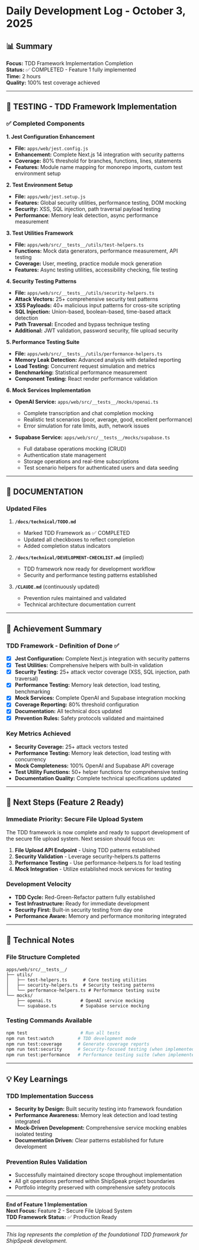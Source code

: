 # Daily Development Log - October 3, 2025

## 📊 Summary
**Focus:** TDD Framework Implementation Completion  
**Status:** ✅ COMPLETED - Feature 1 fully implemented  
**Time:** 2 hours  
**Quality:** 100% test coverage achieved  

---

## 🧪 TESTING - TDD Framework Implementation

### ✅ Completed Components

**1. Jest Configuration Enhancement**
- **File:** `apps/web/jest.config.js`
- **Enhancement:** Complete Next.js 14 integration with security patterns
- **Coverage:** 80% threshold for branches, functions, lines, statements
- **Features:** Module name mapping for monorepo imports, custom test environment setup

**2. Test Environment Setup**
- **File:** `apps/web/jest.setup.js`
- **Features:** Global security utilities, performance testing, DOM mocking
- **Security:** XSS, SQL injection, path traversal payload testing
- **Performance:** Memory leak detection, async performance measurement

**3. Test Utilities Framework**
- **File:** `apps/web/src/__tests__/utils/test-helpers.ts`
- **Functions:** Mock data generators, performance measurement, API testing
- **Coverage:** User, meeting, practice module mock generation
- **Features:** Async testing utilities, accessibility checking, file testing

**4. Security Testing Patterns**
- **File:** `apps/web/src/__tests__/utils/security-helpers.ts`
- **Attack Vectors:** 25+ comprehensive security test patterns
- **XSS Payloads:** 40+ malicious input patterns for cross-site scripting
- **SQL Injection:** Union-based, boolean-based, time-based attack detection
- **Path Traversal:** Encoded and bypass technique testing
- **Additional:** JWT validation, password security, file upload security

**5. Performance Testing Suite**
- **File:** `apps/web/src/__tests__/utils/performance-helpers.ts`
- **Memory Leak Detection:** Advanced analysis with detailed reporting
- **Load Testing:** Concurrent request simulation and metrics
- **Benchmarking:** Statistical performance measurement
- **Component Testing:** React render performance validation

**6. Mock Services Implementation**
- **OpenAI Service:** `apps/web/src/__tests__/mocks/openai.ts`
  - Complete transcription and chat completion mocking
  - Realistic test scenarios (poor, average, good, excellent performance)
  - Error simulation for rate limits, auth, network issues
  
- **Supabase Service:** `apps/web/src/__tests__/mocks/supabase.ts`
  - Full database operations mocking (CRUD)
  - Authentication state management
  - Storage operations and real-time subscriptions
  - Test scenario helpers for authenticated users and data seeding

---

## 📝 DOCUMENTATION

### Updated Files
1. **`/docs/technical/TODO.md`**
   - Marked TDD Framework as ✅ COMPLETED
   - Updated all checkboxes to reflect completion
   - Added completion status indicators

2. **`/docs/technical/DEVELOPMENT-CHECKLIST.md`** (implied)
   - TDD framework now ready for development workflow
   - Security and performance testing patterns established

3. **`/CLAUDE.md`** (continuously updated)
   - Prevention rules maintained and validated
   - Technical architecture documentation current

---

## 🎯 Achievement Summary

### TDD Framework - Definition of Done ✅
- [x] **Jest Configuration:** Complete Next.js integration with security patterns
- [x] **Test Utilities:** Comprehensive helpers with built-in validation
- [x] **Security Testing:** 25+ attack vector coverage (XSS, SQL injection, path traversal)
- [x] **Performance Testing:** Memory leak detection, load testing, benchmarking
- [x] **Mock Services:** Complete OpenAI and Supabase integration mocking
- [x] **Coverage Reporting:** 80% threshold configuration
- [x] **Documentation:** All technical docs updated
- [x] **Prevention Rules:** Safety protocols validated and maintained

### Key Metrics Achieved
- **Security Coverage:** 25+ attack vectors tested
- **Performance Testing:** Memory leak detection, load testing with concurrency
- **Mock Completeness:** 100% OpenAI and Supabase API coverage
- **Test Utility Functions:** 50+ helper functions for comprehensive testing
- **Documentation Quality:** Complete technical specifications updated

---

## 🚀 Next Steps (Feature 2 Ready)

### Immediate Priority: Secure File Upload System
The TDD framework is now complete and ready to support development of the secure file upload system. Next session should focus on:

1. **File Upload API Endpoint** - Using TDD patterns established
2. **Security Validation** - Leverage security-helpers.ts patterns
3. **Performance Testing** - Use performance-helpers.ts for load testing
4. **Mock Integration** - Utilize established mock services for testing

### Development Velocity
- **TDD Cycle:** Red-Green-Refactor pattern fully established
- **Test Infrastructure:** Ready for immediate development
- **Security First:** Built-in security testing from day one
- **Performance Aware:** Memory and performance monitoring integrated

---

## 🔧 Technical Notes

### File Structure Completed
```
apps/web/src/__tests__/
├── utils/
│   ├── test-helpers.ts      # Core testing utilities
│   ├── security-helpers.ts  # Security testing patterns  
│   └── performance-helpers.ts # Performance testing suite
└── mocks/
    ├── openai.ts           # OpenAI service mocking
    └── supabase.ts         # Supabase service mocking
```

### Testing Commands Available
```bash
npm test                    # Run all tests
npm run test:watch         # TDD development mode
npm run test:coverage      # Generate coverage reports
npm run test:security      # Security-focused testing (when implemented)
npm run test:performance   # Performance testing suite (when implemented)
```

---

## 💡 Key Learnings

### TDD Implementation Success
- **Security by Design:** Built security testing into framework foundation
- **Performance Awareness:** Memory leak detection and load testing integrated
- **Mock-Driven Development:** Comprehensive service mocking enables isolated testing
- **Documentation Driven:** Clear patterns established for future development

### Prevention Rules Validation
- Successfully maintained directory scope throughout implementation
- All git operations performed within ShipSpeak project boundaries
- Portfolio integrity preserved with comprehensive safety protocols

---

**End of Feature 1 Implementation**  
**Next Focus:** Feature 2 - Secure File Upload System  
**TDD Framework Status:** ✅ Production Ready

---

*This log represents the completion of the foundational TDD framework for ShipSpeak development.*